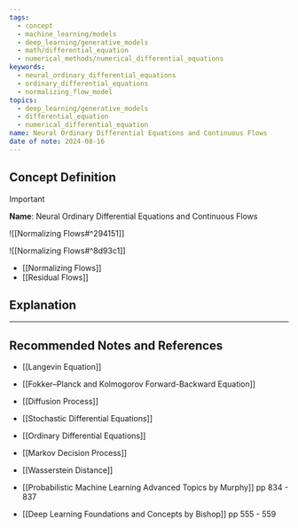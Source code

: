 ```yaml
---
tags:
  - concept
  - machine_learning/models
  - deep_learning/generative_models
  - math/differential_equation
  - numerical_methods/numerical_differential_equations
keywords:
  - neural_ordinary_differential_equations
  - ordinary_differential_equations
  - normalizing_flow_model
topics:
  - deep_learning/generative_models
  - differential_equation
  - numerical_differential_equation
name: Neural Ordinary Differential Equations and Continuous Flows
date of note: 2024-08-16
---
```


## Concept Definition

>[!important]
>**Name**: Neural Ordinary Differential Equations and Continuous Flows

![[Normalizing Flows#^294151]]

![[Normalizing Flows#^8d93c1]]

- [[Normalizing Flows]]
- [[Residual Flows]]


## Explanation




-----------
##  Recommended Notes and References


- [[Langevin Equation]]
- [[Fokker–Planck and Kolmogorov Forward-Backward Equation]]
- [[Diffusion Process]]
- [[Stochastic Differential Equations]]
- [[Ordinary Differential Equations]]

- [[Markov Decision Process]]

- [[Wasserstein Distance]]
- [[Probabilistic Machine Learning Advanced Topics by Murphy]] pp 834 - 837
- [[Deep Learning Foundations and Concepts by Bishop]] pp 555 - 559